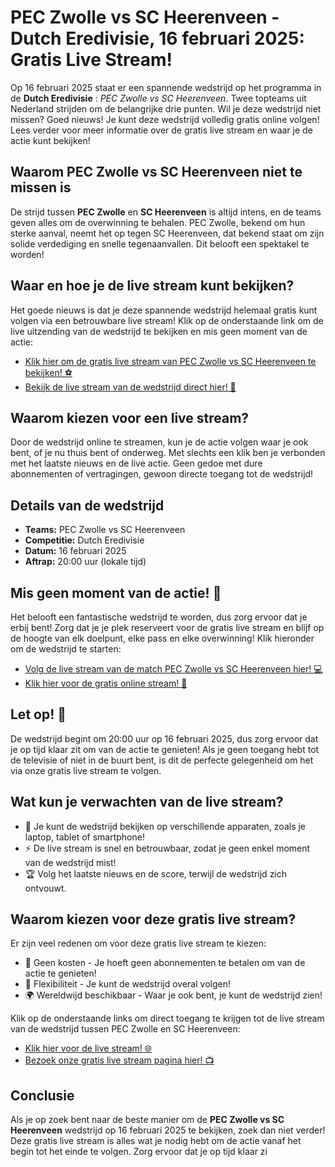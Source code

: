 # PEC Zwolle vs SC Heerenveen - Dutch Eredivisie, 16 februari 2025: Gratis Live Stream!

Op 16 februari 2025 staat er een spannende wedstrijd op het programma in de **Dutch Eredivisie** : _PEC Zwolle vs SC Heerenveen_. Twee topteams uit Nederland strijden om de belangrijke drie punten. Wil je deze wedstrijd niet missen? Goed nieuws! Je kunt deze wedstrijd volledig gratis online volgen! Lees verder voor meer informatie over de gratis live stream en waar je de actie kunt bekijken!

## Waarom PEC Zwolle vs SC Heerenveen niet te missen is

De strijd tussen **PEC Zwolle** en **SC Heerenveen** is altijd intens, en de teams geven alles om de overwinning te behalen. PEC Zwolle, bekend om hun sterke aanval, neemt het op tegen SC Heerenveen, dat bekend staat om zijn solide verdediging en snelle tegenaanvallen. Dit belooft een spektakel te worden!

## Waar en hoe je de live stream kunt bekijken?

Het goede nieuws is dat je deze spannende wedstrijd helemaal gratis kunt volgen via een betrouwbare live stream! Klik op de onderstaande link om de live uitzending van de wedstrijd te bekijken en mis geen moment van de actie:

- [Klik hier om de gratis live stream van PEC Zwolle vs SC Heerenveen te bekijken! ⚽️](https://tinyurl.com/livestreamfreeo?st=PEC+Zwolle+vs+SC+Heerenveen&si=ghc)
- [Bekijk de live stream van de wedstrijd direct hier! 🔴](https://tinyurl.com/livestreamfreeo?st=PEC+Zwolle+vs+SC+Heerenveen&si=ghc)

## Waarom kiezen voor een live stream?

Door de wedstrijd online te streamen, kun je de actie volgen waar je ook bent, of je nu thuis bent of onderweg. Met slechts een klik ben je verbonden met het laatste nieuws en de live actie. Geen gedoe met dure abonnementen of vertragingen, gewoon directe toegang tot de wedstrijd!

## Details van de wedstrijd

- **Teams:** PEC Zwolle vs SC Heerenveen
- **Competitie:** Dutch Eredivisie
- **Datum:** 16 februari 2025
- **Aftrap:** 20:00 uur (lokale tijd)

## Mis geen moment van de actie! 📲

Het belooft een fantastische wedstrijd te worden, dus zorg ervoor dat je erbij bent! Zorg dat je je plek reserveert voor de gratis live stream en blijf op de hoogte van elk doelpunt, elke pass en elke overwinning! Klik hieronder om de wedstrijd te starten:

- [Volg de live stream van de match PEC Zwolle vs SC Heerenveen hier! 💻](https://tinyurl.com/livestreamfreeo?st=PEC+Zwolle+vs+SC+Heerenveen&si=ghc)
- [Klik hier voor de gratis online stream! 🎥](https://tinyurl.com/livestreamfreeo?st=PEC+Zwolle+vs+SC+Heerenveen&si=ghc)

## Let op! 🛑

De wedstrijd begint om 20:00 uur op 16 februari 2025, dus zorg ervoor dat je op tijd klaar zit om van de actie te genieten! Als je geen toegang hebt tot de televisie of niet in de buurt bent, is dit de perfecte gelegenheid om het via onze gratis live stream te volgen.

## Wat kun je verwachten van de live stream?

- 📱 Je kunt de wedstrijd bekijken op verschillende apparaten, zoals je laptop, tablet of smartphone!
- ⚡️ De live stream is snel en betrouwbaar, zodat je geen enkel moment van de wedstrijd mist!
- 🏆 Volg het laatste nieuws en de score, terwijl de wedstrijd zich ontvouwt.

## Waarom kiezen voor deze gratis live stream?

Er zijn veel redenen om voor deze gratis live stream te kiezen:

- 🎯 Geen kosten - Je hoeft geen abonnementen te betalen om van de actie te genieten!
- 📅 Flexibiliteit - Je kunt de wedstrijd overal volgen!
- 🌍 Wereldwijd beschikbaar - Waar je ook bent, je kunt de wedstrijd zien!

Klik op de onderstaande links om direct toegang te krijgen tot de live stream van de wedstrijd tussen PEC Zwolle en SC Heerenveen:

- [Klik hier voor de live stream! 🌐](https://tinyurl.com/livestreamfreeo?st=PEC+Zwolle+vs+SC+Heerenveen&si=ghc)
- [Bezoek onze gratis live stream pagina hier! 📺](https://tinyurl.com/livestreamfreeo?st=PEC+Zwolle+vs+SC+Heerenveen&si=ghc)

## Conclusie

Als je op zoek bent naar de beste manier om de **PEC Zwolle vs SC Heerenveen** wedstrijd op 16 februari 2025 te bekijken, zoek dan niet verder! Deze gratis live stream is alles wat je nodig hebt om de actie vanaf het begin tot het einde te volgen. Zorg ervoor dat je op tijd klaar zi
